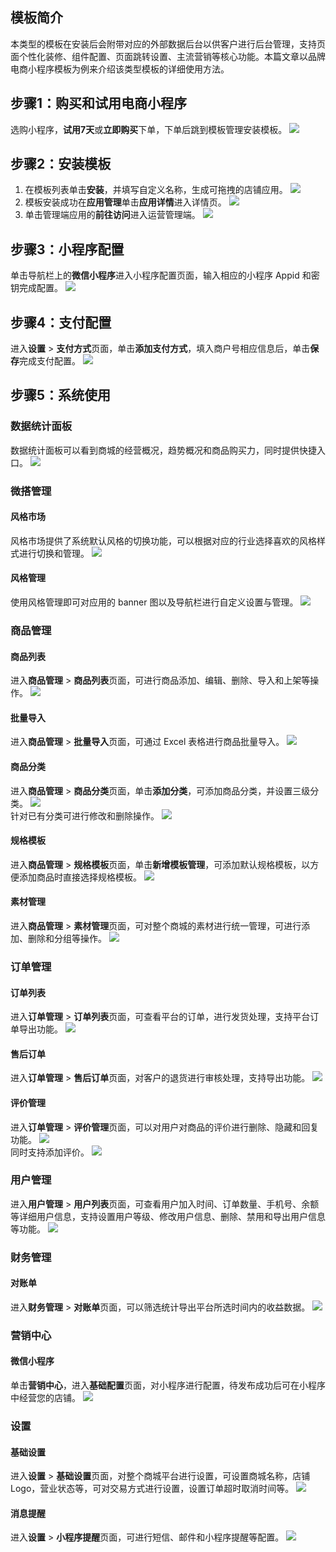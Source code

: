 ## 模板简介
本类型的模板在安装后会附带对应的外部数据后台以供客户进行后台管理，支持页面个性化装修、组件配置、页面跳转设置、主流营销等核心功能。本篇文章以品牌电商小程序模板为例来介绍该类型模板的详细使用方法。

## 步骤1：购买和试用电商小程序

选购小程序，**试用7天**或**立即购买**下单，下单后跳到模板管理安装模板。
![](https://qcloudimg.tencent-cloud.cn/raw/67403dd289f1b6f96a02682d8108684c.png)

## 步骤2：安装模板

1. 在模板列表单击**安装**，并填写自定义名称，生成可拖拽的店铺应用。
![](https://qcloudimg.tencent-cloud.cn/raw/90850f69425c1c7013c80534d8c32cb9.png)
2. 模板安装成功在**应用管理**单击**应用详情**进入详情页。
![](https://qcloudimg.tencent-cloud.cn/raw/5091325c2cbf98dfe78448fa4ddaed6d.png)     
3. 单击管理端应用的**前往访问**进入运营管理端。
![](https://qcloudimg.tencent-cloud.cn/raw/ceee2fd027ca5c52a4ccfe6aeda80569.png)

## 步骤3：小程序配置
单击导航栏上的**微信小程序**进入小程序配置页面，输入相应的小程序 Appid 和密钥完成配置。
![](https://main.qcloudimg.com/raw/8a3b2c5c04ee286f62dfbdb23cc01705.png)

## 步骤4：支付配置
进入**设置** > **支付方式**页面，单击**添加支付方式**，填入商户号相应信息后，单击**保存**完成支付配置。
![](https://main.qcloudimg.com/raw/e6db44adc15209eaa0bc73b49cf3056a.png)

## 步骤5：系统使用

### 数据统计面板

数据统计面板可以看到商城的经营概况，趋势概况和商品购买力，同时提供快捷入口。
![](https://main.qcloudimg.com/raw/ee18fd14cbffdc13df5d6e4cdfa10f56.png)

### 微搭管理

#### 风格市场
风格市场提供了系统默认风格的切换功能，可以根据对应的行业选择喜欢的风格样式进行切换和管理。
![](https://main.qcloudimg.com/raw/00fd2463e9d7ac3ff48bf80abbfcb992.png)

#### 风格管理
使用风格管理即可对应用的 banner 图以及导航栏进行自定义设置与管理。
![](https://main.qcloudimg.com/raw/f6d474c99e00249720df62895876dc0e.png)

### 商品管理

#### 商品列表

进入**商品管理** > **商品列表**页面，可进行商品添加、编辑、删除、导入和上架等操作。
![](https://main.qcloudimg.com/raw/0c5b5f9f348461195123f8c3aa5f0556.png)

#### 批量导入

进入**商品管理** > **批量导入**页面，可通过 Excel 表格进行商品批量导入。
![](https://main.qcloudimg.com/raw/ce3e288829e12af8bae7adc5ee68619f.png)


#### 商品分类

进入**商品管理** > **商品分类**页面，单击**添加分类**，可添加商品分类，并设置三级分类。
![](https://main.qcloudimg.com/raw/a0923452f8b66469817cfe36ebc6af1e.png)     
针对已有分类可进行修改和删除操作。
![](https://main.qcloudimg.com/raw/4db149652d959c12f0573c4d92b4863e.png)     



#### 规格模板

进入**商品管理** > **规格模板**页面，单击**新增模板管理**，可添加默认规格模板，以方便添加商品时直接选择规格模板。
![](https://main.qcloudimg.com/raw/6c485a9e153a6492d1654a73cc9552eb.png)      

#### 素材管理

进入**商品管理** > **素材管理**页面，可对整个商城的素材进行统一管理，可进行添加、删除和分组等操作。
![](https://main.qcloudimg.com/raw/7b599ad50add540d18a5d944674b7e16.png)



### 订单管理

#### 订单列表

进入**订单管理** > **订单列表**页面，可查看平台的订单，进行发货处理，支持平台订单导出功能。
![](https://main.qcloudimg.com/raw/bf75f84345881c46e5319bcc366091bc.png)    

#### 售后订单

进入**订单管理** > **售后订单**页面，对客户的退货进行审核处理，支持导出功能。
![](https://main.qcloudimg.com/raw/c172108cfa514c42f994566c71266e62.png)    



#### 评价管理

进入**订单管理** > **评价管理**页面，可以对用户对商品的评价进行删除、隐藏和回复功能。
![](https://main.qcloudimg.com/raw/d188de609bc921b310762bf0b930bde6.png)  
同时支持添加评价。
![](https://main.qcloudimg.com/raw/3803056060ed3923239a9816e18fd482.png)   

### 用户管理

进入**用户管理** > **用户列表**页面，可查看用户加入时间、订单数量、手机号、余额等详细用户信息，支持设置用户等级、修改用户信息、删除、禁用和导出用户信息等功能。
![](https://main.qcloudimg.com/raw/485d6019e3a238e42ffe8f711cd31d10.png)    



### 财务管理

#### 对账单

进入**财务管理** > **对账单**页面，可以筛选统计导出平台所选时间内的收益数据。
![](https://main.qcloudimg.com/raw/6a924c0ab22f74198d712f6a5e49d2e1.png)    



### 营销中心

#### 微信小程序

单击**营销中心**，进入**基础配置**页面，对小程序进行配置，待发布成功后可在小程序中经营您的店铺。
![](https://main.qcloudimg.com/raw/fea007b403e6ac70257e264d799b6757.png)


### 设置

#### 基础设置

进入**设置** > **基础设置**页面，对整个商城平台进行设置，可设置商城名称，店铺 Logo，营业状态等，可对交易方式进行设置，设置订单超时取消时间等。
![](https://main.qcloudimg.com/raw/9e9f6e8d424982ec4902b738fea9b9af.png)     



#### 消息提醒

进入**设置** > **小程序提醒**页面，可进行短信、邮件和小程序提醒等配置。
![](https://main.qcloudimg.com/raw/ec21166b60a2728eda5127b81a058804.png)    
